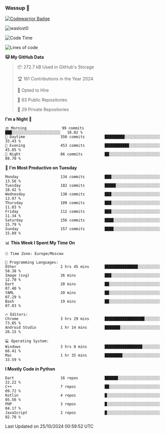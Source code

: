 ### Wassup 👋

[![Codewarrior Badge](https://www.codewars.com/users/waslost/badges/small)](https://www.codewars.com/users/waslost)

<p align="left"> <img src="https://komarev.com/ghpvc/?username=waslost0" alt="waslost0" /></p>

<!--START_SECTION:waka-->
![Code Time](http://img.shields.io/badge/Code%20Time-4%2C979%20hrs%2030%20mins-blue)

![Lines of code](https://img.shields.io/badge/From%20Hello%20World%20I%27ve%20Written-1.5%20million%20lines%20of%20code-blue)

**🐱 My GitHub Data** 

> 📦 272.7 kB Used in GitHub's Storage 
 > 
> 🏆 161 Contributions in the Year 2024
 > 
> 💼 Opted to Hire
 > 
> 📜 63 Public Repositories 
 > 
> 🔑 29 Private Repositories 
 > 
**I'm a Night 🦉** 

```text
🌞 Morning                99 commits          ███░░░░░░░░░░░░░░░░░░░░░░   10.02 % 
🌆 Daytime                350 commits         █████████░░░░░░░░░░░░░░░░   35.43 % 
🌃 Evening                453 commits         ███████████░░░░░░░░░░░░░░   45.85 % 
🌙 Night                  86 commits          ██░░░░░░░░░░░░░░░░░░░░░░░   08.70 % 
```
📅 **I'm Most Productive on Tuesday** 

```text
Monday                   134 commits         ███░░░░░░░░░░░░░░░░░░░░░░   13.56 % 
Tuesday                  182 commits         █████░░░░░░░░░░░░░░░░░░░░   18.42 % 
Wednesday                138 commits         ███░░░░░░░░░░░░░░░░░░░░░░   13.97 % 
Thursday                 109 commits         ███░░░░░░░░░░░░░░░░░░░░░░   11.03 % 
Friday                   112 commits         ███░░░░░░░░░░░░░░░░░░░░░░   11.34 % 
Saturday                 156 commits         ████░░░░░░░░░░░░░░░░░░░░░   15.79 % 
Sunday                   157 commits         ████░░░░░░░░░░░░░░░░░░░░░   15.89 % 
```


📊 **This Week I Spent My Time On** 

```text
🕑︎ Time Zone: Europe/Moscow

💬 Programming Languages: 
Other                    2 hrs 45 mins       ███████████████░░░░░░░░░░   58.38 % 
Image (svg)              36 mins             ███░░░░░░░░░░░░░░░░░░░░░░   12.70 % 
Dart                     20 mins             ██░░░░░░░░░░░░░░░░░░░░░░░   07.40 % 
YAML                     20 mins             ██░░░░░░░░░░░░░░░░░░░░░░░   07.29 % 
Bash                     19 mins             ██░░░░░░░░░░░░░░░░░░░░░░░   07.03 % 

🔥 Editors: 
Chrome                   3 hrs 29 mins       ██████████████████░░░░░░░   73.85 % 
Android Studio           1 hr 14 mins        ███████░░░░░░░░░░░░░░░░░░   26.15 % 

💻 Operating System: 
Windows                  3 hrs 8 mins        █████████████████░░░░░░░░   66.41 % 
Mac                      1 hr 35 mins        ████████░░░░░░░░░░░░░░░░░   33.59 % 
```

**I Mostly Code in Python** 

```text
Dart                     16 repos            ██████░░░░░░░░░░░░░░░░░░░   22.22 % 
C++                      7 repos             ██░░░░░░░░░░░░░░░░░░░░░░░   09.72 % 
Kotlin                   4 repos             █░░░░░░░░░░░░░░░░░░░░░░░░   05.56 % 
PHP                      3 repos             █░░░░░░░░░░░░░░░░░░░░░░░░   04.17 % 
JavaScript               2 repos             █░░░░░░░░░░░░░░░░░░░░░░░░   02.78 % 
```




 Last Updated on 25/10/2024 00:59:52 UTC
<!--END_SECTION:waka-->

